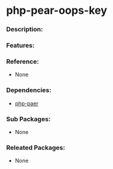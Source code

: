 # php-pear-oops-key

### Description:

### Features:

### Reference:
* None

### Dependencies:
* [php-paer](pkg-base-php-pear.md)

### Sub Packages:
* None

### Releated Packages:
* None
